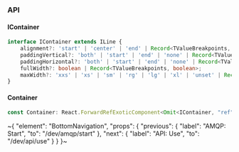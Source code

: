 

### API

#### IContainer

```ts
interface IContainer extends ILine {
    alignment?: 'start' | 'center' | 'end' | Record<TValueBreakpoints, 'start' | 'center' | 'end'>;
    paddingVertical?: 'both' | 'start' | 'end' | 'none' | Record<TValueBreakpoints, 'both' | 'start' | 'end' | 'none'>;
    paddingHorizontal?: 'both' | 'start' | 'end' | 'none' | Record<TValueBreakpoints, 'both' | 'start' | 'end' | 'none'>;
    fullWidth?: boolean | Record<TValueBreakpoints, boolean>;
    maxWidth?: 'xxs' | 'xs' | 'sm' | 'rg' | 'lg' | 'xl' | 'unset' | Record<TValueBreakpoints, 'xxs' | 'xs' | 'sm' | 'rg' | 'lg' | 'xl' | 'unset'>;
}
```

#### Container

```ts
const Container: React.ForwardRefExoticComponent<Omit<IContainer, "ref"> & React.RefAttributes<unknown>>;
```

~{
  "element": "BottomNavigation",
  "props": {
    "previous": {
      "label": "AMQP: Start",
      "to": "/dev/amqp/start"
    },
    "next": {
      "label": "API: Use",
      "to": "/dev/api/use"
    }
  }
}~
